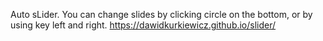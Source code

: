 Auto sLider. You can change slides by clicking circle on the bottom, or by using key left and right.  https://dawidkurkiewicz.github.io/slider/
